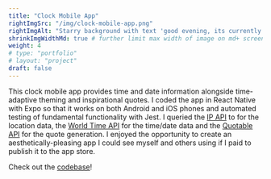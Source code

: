 ```yaml
---
title: "Clock Mobile App"
rightImgSrc: "/img/clock-mobile-app.png"
rightImgAlt: "Starry background with text 'good evening, its currently 9:29 PM PDT in Seattle' & a 'More' arrow."
shrinkImgWidthMd: true # further limit max width of image on md+ screens
weight: 4
# type: "portfolio"
# layout: "project"
draft: false
---
```


This clock mobile app provides time and date information alongside time-adaptive theming and inspirational quotes. I coded the app in React Native with Expo so that it works on both Android and iOS phones and automated testing of fundamental functionality with Jest. I queried the [IP API](http://ip-api.com/) to for the location data, the [World Time API](http://worldtimeapi.org/) for the time/date data and the [Quotable API](https://api.quotable.io/) for the quote generation. I enjoyed the opportunity to create an aesthetically-pleasing app I could see myself and others using if I paid to publish it to the app store.

Check out the [codebase](https://github.com/kmxtaylor/clock)!
